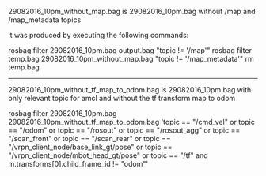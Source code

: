 29082016_10pm_without_map.bag is 29082016_10pm.bag without /map and /map_metadata topics

it was produced by executing the following commands:

rosbag filter 29082016_10pm.bag output.bag "topic != '/map'"
rosbag filter temp.bag 29082016_10pm_without_map.bag "topic != '/map_metadata'"
rm temp.bag

--------------

29082016_10pm_without_tf_map_to_odom.bag is 29082016_10pm.bag with only relevant topic for amcl and without the tf transform map to odom

rosbag filter 29082016_10pm.bag 29082016_10pm_without_tf_map_to_odom.bag 'topic == "/cmd_vel" or topic == "/odom" or topic == "/rosout" or topic == "/rosout_agg" or topic == "/scan_front" or topic == "/scan_rear" or topic == "/vrpn_client_node/base_link_gt/pose" or topic == "/vrpn_client_node/mbot_head_gt/pose" or topic == "/tf" and m.transforms[0].child_frame_id != "odom"'

